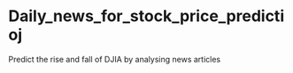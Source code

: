 # Daily_news_for_stock_price_predictioj
Predict the rise and fall of DJIA by analysing news articles
